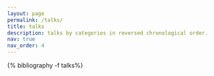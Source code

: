 ```yaml
---
layout: page
permalink: /talks/
title: talks
description: talks by categories in reversed chronological order.
nav: true
nav_order: 4
---
```


<!-- _pages/talks.md -->
<div class="publications">

{% bibliography -f talks%}

</div>
